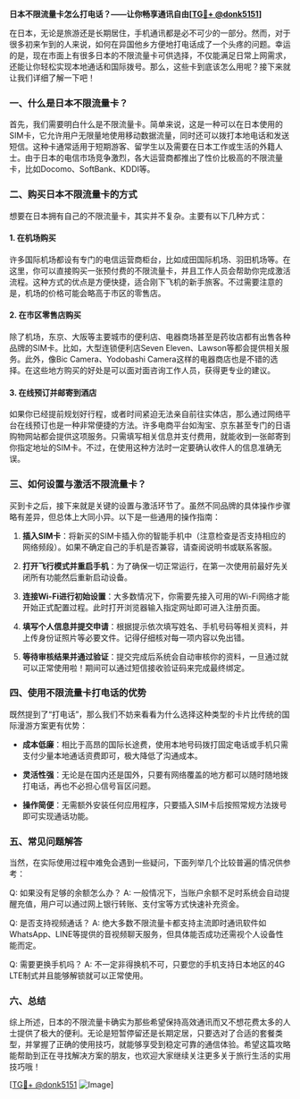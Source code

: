 **日本不限流量卡怎么打电话？——让你畅享通讯自由[[TG💪+ @donk5151](https://t.me/s/donk5151)]**

在日本，无论是旅游还是长期居住，手机通讯都是必不可少的一部分。然而，对于很多初来乍到的人来说，如何在异国他乡方便地打电话成了一个头疼的问题。幸运的是，现在市面上有很多日本的不限流量卡可供选择，不仅能满足日常上网需求，还能让你轻松实现本地通话和国际拨号。那么，这些卡到底该怎么用呢？接下来就让我们详细了解一下吧！

### 一、什么是日本不限流量卡？

首先，我们需要明白什么是不限流量卡。简单来说，这是一种可以在日本使用的SIM卡，它允许用户无限量地使用移动数据流量，同时还可以拨打本地电话和发送短信。这种卡通常适用于短期游客、留学生以及需要在日本工作或生活的外籍人士。由于日本的电信市场竞争激烈，各大运营商都推出了性价比极高的不限流量卡，比如Docomo、SoftBank、KDDI等。

### 二、购买日本不限流量卡的方式

想要在日本拥有自己的不限流量卡，其实并不复杂。主要有以下几种方式：

#### 1. 在机场购买
许多国际机场都设有专门的电信运营商柜台，比如成田国际机场、羽田机场等。在这里，你可以直接购买一张预付费的不限流量卡，并且工作人员会帮助你完成激活流程。这种方式的优点是方便快捷，适合刚下飞机的新手旅客。不过需要注意的是，机场的价格可能会略高于市区的零售店。

#### 2. 在市区零售店购买
除了机场，东京、大阪等主要城市的便利店、电器商场甚至是药妆店都有出售各种品牌的SIM卡。比如，大型连锁便利店Seven Eleven、Lawson等都会提供相关服务。此外，像Bic Camera、Yodobashi Camera这样的电器商店也是不错的选择。在这些地方购买的好处是可以面对面咨询工作人员，获得更专业的建议。

#### 3. 在线预订并邮寄到酒店
如果你已经提前规划好行程，或者时间紧迫无法亲自前往实体店，那么通过网络平台在线预订也是一种非常便捷的方法。许多电商平台如淘宝、京东甚至专门的日语购物网站都会提供这项服务。只需填写相关信息并支付费用，就能收到一张邮寄到你指定地址的SIM卡。不过，在使用这种方法时一定要确认收件人的信息准确无误。

### 三、如何设置与激活不限流量卡？

买到卡之后，接下来就是关键的设置与激活环节了。虽然不同品牌的具体操作步骤略有差异，但总体上大同小异。以下是一些通用的操作指南：

1. **插入SIM卡**：将新买的SIM卡插入你的智能手机中（注意检查是否支持相应的网络频段）。如果不确定自己的手机是否兼容，请查阅说明书或联系客服。
   
2. **打开飞行模式并重启手机**：为了确保一切正常运行，在第一次使用前最好先关闭所有功能然后重新启动设备。

3. **连接Wi-Fi进行初始设置**：大多数情况下，你需要先接入可用的Wi-Fi网络才能开始正式配置过程。此时打开浏览器输入指定网址即可进入注册页面。

4. **填写个人信息并提交申请**：根据提示依次填写姓名、手机号码等相关资料，并上传身份证照片等必要文件。记得仔细核对每一项内容以免出错。

5. **等待审核结果并通过验证**：提交完成后系统会自动审核你的资料，一旦通过就可以正常使用啦！期间可以通过短信接收验证码来完成最终绑定。

### 四、使用不限流量卡打电话的优势

既然提到了“打电话”，那么我们不妨来看看为什么选择这种类型的卡片比传统的国际漫游方案更有优势：

- **成本低廉**：相比于高昂的国际长途费，使用本地号码拨打固定电话或手机只需支付少量本地通话资费即可，极大降低了沟通成本。
  
- **灵活性强**：无论是在国内还是国外，只要有网络覆盖的地方都可以随时随地拨打电话，再也不必担心信号盲区问题。

- **操作简便**：无需额外安装任何应用程序，只要插入SIM卡后按照常规方法拨号即可实现通话功能。

### 五、常见问题解答

当然，在实际使用过程中难免会遇到一些疑问，下面列举几个比较普遍的情况供参考：

Q: 如果没有足够的余额怎么办？
A: 一般情况下，当账户余额不足时系统会自动提醒充值，用户可以通过网上银行转账、支付宝等方式快速补充资金。

Q: 是否支持视频通话？
A: 绝大多数不限流量卡都支持主流即时通讯软件如WhatsApp、LINE等提供的音视频聊天服务，但具体能否成功还需视个人设备性能而定。

Q: 需要更换手机吗？
A: 不一定非得换机不可，只要您的手机支持日本地区的4G LTE制式并且能够解锁就可以正常使用。

### 六、总结

综上所述，日本的不限流量卡确实为那些希望保持高效通讯而又不想花费太多的人士提供了极大的便利。无论是短暂停留还是长期定居，只要选对了合适的套餐类型，并掌握了正确的使用技巧，就能够享受到稳定可靠的通信体验。希望这篇攻略能帮助到正在寻找解决方案的朋友，也欢迎大家继续关注更多关于旅行生活的实用技巧哦！

[[TG💪+ @donk5151](https://t.me/s/donk5151) ![Image](https://i.postimg.cc/rwNCRYN7/Snipaste-2025-04-30-17-27-05.png)]